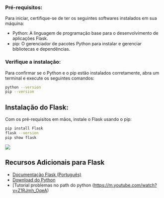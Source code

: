 
### Pré-requisitos:

Para iniciar, certifique-se de ter os seguintes softwares instalados em sua máquina:

- Python: A linguagem de programação base para o desenvolvimento de aplicações Flask.
- pip: O gerenciador de pacotes Python para instalar e gerenciar bibliotecas e dependências.

### Verifique a instalação:

Para confirmar se o Python e o pip estão instalados corretamente, abra um terminal e execute os seguintes comandos:

```bash
python --version
pip --version

```
## Instalação do Flask:

Com os pré-requisitos em mãos, instale o Flask usando o pip:

```bash
pip install Flask
flask --version
pip show flask

```
<img src="https://phylos.net/wp-content/uploads/2022/02/pastasFlask.jpg">


  ## Recursos Adicionais para Flask

- [Documentação Flask (Português)](https://readthedocs.org/projects/flask/)
- [Download do Python](https://www.python.org/downloads/)
- [Tutorial problemas no path do python (https://m.youtube.com/watch?v=Z1RJmh_OqeA)

